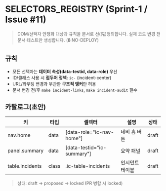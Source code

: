 # SELECTORS_REGISTRY (Sprint-1 / Issue #11)
> DOM/선택자 안정화 대상과 규칙을 문서로 선(先)정의합니다. 실제 코드 변경 전 문서·테스트만 생성합니다. (🔒 NO-DEPLOY)

## 규칙
- 모든 선택자는 **데이터 속성(data-testid, data-role)** 우선
- ID/클래스 사용 시 **접두어 정책**: `ic-` (incident-center)
- URL/라우팅 변경과 무관한 **구조적 앵커**만 허용
- 문서 변경 전/후 `make incident-links`, `make incident-audit` 필수

## 카탈로그(초안)
| 키 | 타입 | 셀렉터 | 설명 | 상태 |
|---|---|---|---|---|
| nav.home | data | [data-role="ic-nav-home"] | 네비 홈 버튼 | draft |
| panel.summary | data | [data-testid="ic-summary"] | 요약 패널 | draft |
| table.incidents | class | .ic-table-incidents | 인시던트 테이블 | draft |

> 상태: draft → proposed → locked (PR 병합 시 locked)
